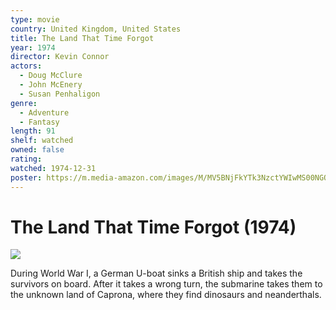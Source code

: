 ```yaml
---
type: movie
country: United Kingdom, United States
title: The Land That Time Forgot
year: 1974
director: Kevin Connor
actors:
  - Doug McClure
  - John McEnery
  - Susan Penhaligon
genre:
  - Adventure
  - Fantasy
length: 91
shelf: watched
owned: false
rating:
watched: 1974-12-31
poster: https://m.media-amazon.com/images/M/MV5BNjFkYTk3NzctYWIwMS00NGQ3LWJkNzEtZjYyMGFkY2Y4ZDQ1XkEyXkFqcGc@._V1_SX300.jpg
---
```


# The Land That Time Forgot (1974)

![](https://m.media-amazon.com/images/M/MV5BNjFkYTk3NzctYWIwMS00NGQ3LWJkNzEtZjYyMGFkY2Y4ZDQ1XkEyXkFqcGc@._V1_SX300.jpg)

During World War I, a German U-boat sinks a British ship and takes the survivors on board. After it takes a wrong turn, the submarine takes them to the unknown land of Caprona, where they find dinosaurs and neanderthals.